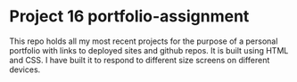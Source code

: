 # Project 16 portfolio-assignment

This repo holds all my most recent projects for the purpose of a personal portfolio with links to deployed sites and github repos. It is built using HTML and CSS. I have built it to respond to different size screens on different devices.
